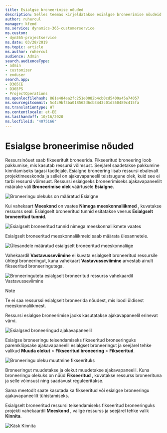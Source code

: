 ```yaml
---
title: Esialgse broneerimise nõuded
description: Selles teemas kirjeldatakse esialgse broneerimise nõudeid.
author: ruhercul
manager: kfend
ms.service: dynamics-365-customerservice
ms.custom:
- dyn365-projectservice
ms.date: 03/28/2019
ms.topic: article
ms.author: ruhercul
audience: Admin
search.audienceType:
- admin
- customizer
- enduser
search.app:
- D365CE
- D365PS
- ProjectOperations
ms.openlocfilehash: 861e484ea2fc251e0082b4cb0cd5409a45a74057
ms.sourcegitcommit: 5c4c9bf3ba018562d6cb3443c01d550489c415fa
ms.translationtype: HT
ms.contentlocale: et-EE
ms.lasthandoff: 10/16/2020
ms.locfileid: "4075166"
---
```

# <a name="soft-book-requirements"></a>Esialgse broneerimise nõuded

Ressursinõuet saab fikseeritult broneerida. Fikseeritud broneering loob pakkumise, mis kasutab ressursi võimsust. Seejärel saadetakse pakkumine kinnitamiseks tagasi taotlejale. Esialgne broneering lisab ressursi ebalevalt projektimeeskonda ja sellel on ajakavapaneelil teistsugune olek, kuid see ei tarbi ressursi võimsust. Ressursi esialgseks broneerimiseks ajakavapaneelilt määrake väli **Broneerimise olek** väärtusele **Esialgne**.

![Broneeringu olekuks on määratud Esialgne](media/Resource-Management-image77.png)

Kui vahekaart **Meeskond** on vaates **Nimega meeskonnaliikmed** , kuvatakse ressurss seal. Esialgselt broneeritud tunnid esitatakse veerus **Esialgselt broneeritud tunnid**.

![Esialgselt broneeritud tunnid nimega meeskonnaliikmete vaates](media/Resource-Management-image78.png)

Esialgselt broneeritud meeskonnaliikmeid saab määrata ülesannetele.

![Ülesandele määratud esialgselt broneeritud meeskonnaliige](media/Resource-Management-image79.png)

Vahekaardil **Vastavusseviimine** ei kuvata esialgselt broneeritud ressursile ühtegi broneeringut, kuna vahekaart **Vastavusseviimine** arvestab ainult fikseeritud broneeringutega.

![Broneeringuteta esialgselt broneeritud ressurss vahekaardil Vastavusseviimine](media/Resource-Management-image80.png)

> [!NOTE]
> Te ei saa ressurssi esialgselt broneerida nõudest, mis loodi üldisest meeskonnaliikmest.

Ressursi esialgse broneerimise jaoks kasutatakse ajakavapaneelil erinevat värvi.

![Esialgsed broneeringud ajakavapaneelil](media/Resource-Management-image81.png)

Esialgse broneeringu teisendamiseks fikseeritud broneeringuks paremklõpsake ajakavapaneelil esialgset broneeringut ja seejärel tehke valikud **Muuda olekut** \> **Fikseeritud broneering** \> **Fikseeritud**.

![Broneeringu oleku muutmine fikseerituks](media/Resource-Management-image82.png)

Broneeringut muudetakse ja olekut muudetakse ajakavapaneelil. Kuna broneeringu olekuks on nüüd **Fikseeritud** , kuvatakse ressurss broneerituna ja selle võimsust ning saadavust reguleeritakse.

Sama meetodit saate kasutada ka fikseeritud või esialgse broneeringu ajakavapaneelilt tühistamiseks.

Esialgselt broneeritud ressursi teisendamiseks fikseeritud broneeringuks projekti vahekaardil **Meeskond** , valige ressurss ja seejärel tehke valik **Kinnita**.

![Käsk Kinnita](media/Resource-Management-image83.png)
